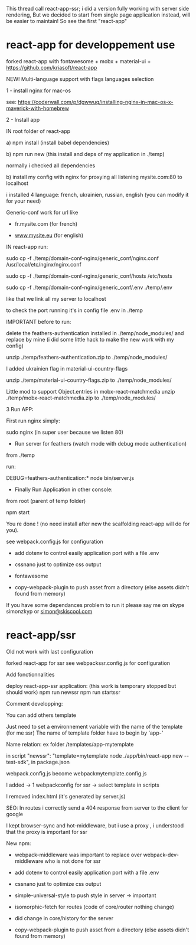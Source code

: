 This thread call react-app-ssr; i did a version fully working with server side rendering, 
But we decided to start from single page application instead, will be easier to maintain!
So see the first "react-app"

# react-app for developpement use

forked react-app  with fontawesome + mobx + material-ui + https://github.com/kriasoft/react-app

NEW! Multi-language support with flags languages selection


1 - install nginx for mac-os

see:
https://coderwall.com/p/dgwwuq/installing-nginx-in-mac-os-x-maverick-with-homebrew


2 - Install app 


IN root folder of react-app

a) npm install (install babel dependencies)

b) npm run new (this install and deps of my application in ./temp)

normally i checked all dependencies

b) install my config with nginx for proxying all listening mysite.com:80 to localhost

i installed 4 language: french, ukrainien, russian, english (you can modify it for your need)

Generic-conf work for url like 

* fr.mysite.com (for french)

* www.mysite.eu (for english)


IN react-app run:

sudo cp -f ./temp/domain-conf-nginx/generic_conf/nginx.conf /usr/local/etc/nginx/nginx.conf

sudo cp -f ./temp/domain-conf-nginx/generic_conf/hosts /etc/hosts

sudo cp -f ./temp/domain-conf-nginx/generic_conf/.env ./temp/.env

like that we link all my server to localhost 

to check the port running it's in config file .env in ./temp



IMPORTANT before to run:

delete the feathers-authentication installed in ./temp/node_modules/ and replace by mine (i did some little hack to make the new work with my config)

unzip ./temp/feathers-authentication.zip to ./temp/node_modules/

I added ukrainien flag in material-ui-country-flags 

unzip ./temp/material-ui-country-flags.zip to ./temp/node_modules/

Little mod to support Object.entries in mobx-react-matchmedia
unzip ./temp/mobx-react-matchmedia.zip to ./temp/node_modules/


3 Run APP:

First run nginx simply:

sudo nginx (in super user because we listen 80)


* Run server for feathers (watch mode with debug mode authentication)

from ./temp

run:

DEBUG=feathers-authentication:* node bin/server.js  


* Finally Run Application in other console: 

from root (parent of temp folder)

npm start



You re done ! (no need install after new the scalfolding react-app will do for you).

see webpack.config.js for configuration


* add dotenv to control easily application port with a file .env

* cssnano just to optimize css output 

* fontawesome

* copy-webpack-plugin to push asset from a directory (else assets didn't found from memory)

If you have some dependances problem to run it please say me 
on skype simonzkyp or simon@skiscool.com




# react-app/ssr
Old not work with last configuration

forked react-app for ssr
see webpackssr.config.js for configuration

Add fonctionnalities

deploy react-app-ssr application: (this work is temporary stopped but should work)
npm run newssr
npm run startssr


Comment developping:

You can add others template

Just need to set a environnement variable with the name of the template (for me ssr)
The name of template folder have to begin by 'app-' 

Name relation:
ex folder /templates/app-mytemplate

 in script "newssr": "template=mytemplate  node ./app/bin/react-app new --test-sdk", in package.json

 webpack.config.js become webpackmytemplate.config.js


I added 
-> 1 webpackconfig for ssr
-> select template in scripts

I removed index.html (it's generated by server.js)

SEO:
In routes i correctly send a 404 response from server to the client for google

I kept browser-sync and hot-middleware, but i use a proxy , i understood that the proxy is important for ssr

New npm:

* webpack-middleware was important to replace over webpack-dev-middleware who is not done for ssr

* add dotenv to control easily application port with a file .env

* cssnano just to optimize css output

* simple-universal-style to push style in server -> important

* isomorphic-fetch for routes (code of core/router nothing change)

* did change in core/history for the server

* copy-webpack-plugin to push asset from a directory (else assets didn't found from memory)




